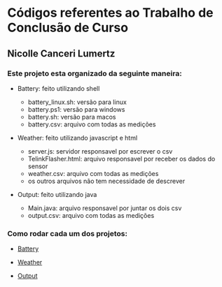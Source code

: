 # Códigos referentes ao Trabalho de Conclusão de Curso
## Nicolle Canceri Lumertz

### Este projeto esta organizado da seguinte maneira:

- Battery: feito utilizando shell
    - battery_linux.sh: versão para linux 
    - battery.ps1: versão para windows
    - battery.sh: versão para macos
    - battery.csv: arquivo com todas as medições

- Weather: feito utilizando javascript e html
    - server.js: servidor responsavel por escrever o csv
    - TelinkFlasher.html: arquivo responsavel por receber os dados do sensor
    - weather.csv: arquivo com todas as medições
    - os outros arquivos não tem necessidade de descrever

- Output: feito utilizando java
    - Main.java: arquivo responsavel por juntar os dois csv
    - output.csv: arquivo com todas as medições


### Como rodar cada um dos projetos:
- [Battery](https://github.com/nicollelumertz/tcc/tree/main/battery)
    
- [Weather](https://github.com/nicollelumertz/tcc/tree/main/weather)

- [Output](https://github.com/nicollelumertz/tcc/tree/main/output)

